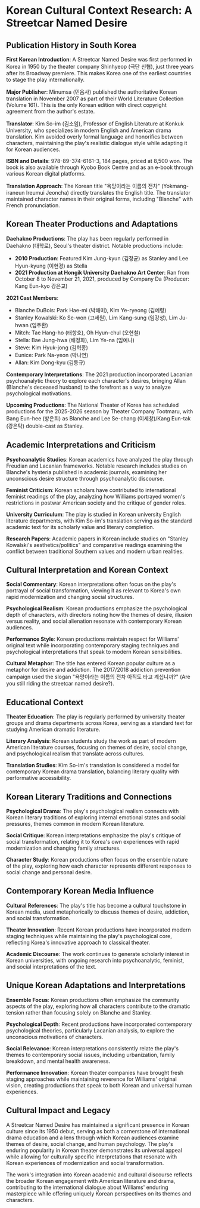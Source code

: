 # Korean Cultural Context Research: A Streetcar Named Desire

## Publication History in South Korea

**First Korean Introduction**: A Streetcar Named Desire was first performed in Korea in 1950 by the theater company Shinhyeop (극단 신협), just three years after its Broadway premiere. This makes Korea one of the earliest countries to stage the play internationally.

**Major Publisher**: Minumsa (민음사) published the authoritative Korean translation in November 2007 as part of their World Literature Collection (Volume 161). This is the only Korean edition with direct copyright agreement from the author's estate.

**Translator**: Kim So-im (김소임), Professor of English Literature at Konkuk University, who specializes in modern English and American drama translation. Kim avoided overly formal language and honorifics between characters, maintaining the play's realistic dialogue style while adapting it for Korean audiences.

**ISBN and Details**: 978-89-374-6161-3, 184 pages, priced at 8,500 won. The book is also available through Kyobo Book Centre and as an e-book through various Korean digital platforms.

**Translation Approach**: The Korean title "욕망이라는 이름의 전차" (Yokmang-iraneun Ireumui Jeoncha) directly translates the English title. The translator maintained character names in their original forms, including "Blanche" with French pronunciation.

## Korean Theater Productions and Adaptations

**Daehakno Productions**: The play has been regularly performed in Daehakno (대학로), Seoul's theater district. Notable productions include:

- **2010 Production**: Featured Kim Jung-kyun (김정균) as Stanley and Lee Hyun-kyung (이현경) as Stella
- **2021 Production at Hongik University Daehakno Art Center**: Ran from October 8 to November 21, 2021, produced by Company Da (Producer: Kang Eun-kyo 강은교)

**2021 Cast Members**:
- Blanche DuBois: Park Hae-mi (박해미), Kim Ye-ryeong (김예령)
- Stanley Kowalski: Ko Se-won (고세원), Lim Kang-sung (임강성), Lim Ju-hwan (임주환)
- Mitch: Tae Hang-ho (태항호), Oh Hyun-chul (오현철)
- Stella: Bae Jung-hwa (배정화), Lim Ye-na (임예나)
- Steve: Kim Hyuk-jong (김혁종)
- Eunice: Park Na-yeon (박나연)
- Allan: Kim Dong-kyu (김동규)

**Contemporary Interpretations**: The 2021 production incorporated Lacanian psychoanalytic theory to explore each character's desires, bringing Allan (Blanche's deceased husband) to the forefront as a way to analyze psychological motivations.

**Upcoming Productions**: The National Theater of Korea has scheduled productions for the 2025-2026 season by Theater Company Tootmaru, with Bang Eun-hee (방은희) as Blanche and Lee Se-chang (이세창)/Kang Eun-tak (강은탁) double-cast as Stanley.

## Academic Interpretations and Criticism

**Psychoanalytic Studies**: Korean academics have analyzed the play through Freudian and Lacanian frameworks. Notable research includes studies on Blanche's hysteria published in academic journals, examining her unconscious desire structure through psychoanalytic discourse.

**Feminist Criticism**: Korean scholars have contributed to international feminist readings of the play, analyzing how Williams portrayed women's restrictions in postwar American society and the critique of gender roles.

**University Curriculum**: The play is studied in Korean university English literature departments, with Kim So-im's translation serving as the standard academic text for its scholarly value and literary completion.

**Research Papers**: Academic papers in Korean include studies on "Stanley Kowalski's aesthetics/politics" and comparative readings examining the conflict between traditional Southern values and modern urban realities.

## Cultural Interpretation and Korean Context

**Social Commentary**: Korean interpretations often focus on the play's portrayal of social transformation, viewing it as relevant to Korea's own rapid modernization and changing social structures.

**Psychological Realism**: Korean productions emphasize the psychological depth of characters, with directors noting how the themes of desire, illusion versus reality, and social alienation resonate with contemporary Korean audiences.

**Performance Style**: Korean productions maintain respect for Williams' original text while incorporating contemporary staging techniques and psychological interpretations that speak to modern Korean sensibilities.

**Cultural Metaphor**: The title has entered Korean popular culture as a metaphor for desire and addiction. The 2017/2018 addiction prevention campaign used the slogan "욕망이라는 이름의 전차 아직도 타고 계십니까?" (Are you still riding the streetcar named desire?).

## Educational Context

**Theater Education**: The play is regularly performed by university theater groups and drama departments across Korea, serving as a standard text for studying American dramatic literature.

**Literary Analysis**: Korean students study the work as part of modern American literature courses, focusing on themes of desire, social change, and psychological realism that translate across cultures.

**Translation Studies**: Kim So-im's translation is considered a model for contemporary Korean drama translation, balancing literary quality with performative accessibility.

## Korean Literary Traditions and Connections

**Psychological Drama**: The play's psychological realism connects with Korean literary traditions of exploring internal emotional states and social pressures, themes common in modern Korean literature.

**Social Critique**: Korean interpretations emphasize the play's critique of social transformation, relating it to Korea's own experiences with rapid modernization and changing family structures.

**Character Study**: Korean productions often focus on the ensemble nature of the play, exploring how each character represents different responses to social change and personal desire.

## Contemporary Korean Media Influence

**Cultural References**: The play's title has become a cultural touchstone in Korean media, used metaphorically to discuss themes of desire, addiction, and social transformation.

**Theater Innovation**: Recent Korean productions have incorporated modern staging techniques while maintaining the play's psychological core, reflecting Korea's innovative approach to classical theater.

**Academic Discourse**: The work continues to generate scholarly interest in Korean universities, with ongoing research into psychoanalytic, feminist, and social interpretations of the text.

## Unique Korean Adaptations and Interpretations

**Ensemble Focus**: Korean productions often emphasize the community aspects of the play, exploring how all characters contribute to the dramatic tension rather than focusing solely on Blanche and Stanley.

**Psychological Depth**: Recent productions have incorporated contemporary psychological theories, particularly Lacanian analysis, to explore the unconscious motivations of characters.

**Social Relevance**: Korean interpretations consistently relate the play's themes to contemporary social issues, including urbanization, family breakdown, and mental health awareness.

**Performance Innovation**: Korean theater companies have brought fresh staging approaches while maintaining reverence for Williams' original vision, creating productions that speak to both Korean and universal human experiences.

## Cultural Impact and Legacy

A Streetcar Named Desire has maintained a significant presence in Korean culture since its 1950 debut, serving as both a cornerstone of international drama education and a lens through which Korean audiences examine themes of desire, social change, and human psychology. The play's enduring popularity in Korean theater demonstrates its universal appeal while allowing for culturally specific interpretations that resonate with Korean experiences of modernization and social transformation.

The work's integration into Korean academic and cultural discourse reflects the broader Korean engagement with American literature and drama, contributing to the international dialogue about Williams' enduring masterpiece while offering uniquely Korean perspectives on its themes and characters.